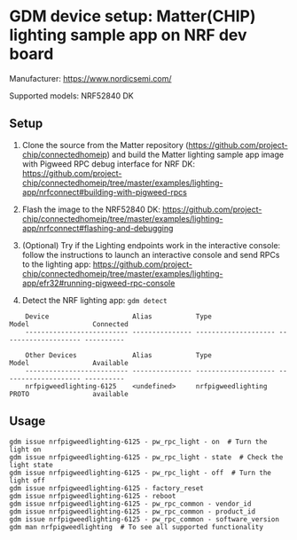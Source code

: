 # GDM device setup: Matter(CHIP) lighting sample app on NRF dev board

Manufacturer: https://www.nordicsemi.com/

Supported models: NRF52840 DK

## Setup

1.  Clone the source from the Matter repository
    (https://github.com/project-chip/connectedhomeip) and build the Matter
    lighting sample app image with Pigweed RPC debug interface for NRF DK:
    https://github.com/project-chip/connectedhomeip/tree/master/examples/lighting-app/nrfconnect#building-with-pigweed-rpcs

2.  Flash the image to the NRF52840 DK:
    https://github.com/project-chip/connectedhomeip/tree/master/examples/lighting-app/nrfconnect#flashing-and-debugging

3.  (Optional) Try if the Lighting endpoints work in the interactive console:
    follow the instructions to launch an interactive console and send RPCs to
    the lighting app:
    https://github.com/project-chip/connectedhomeip/tree/master/examples/lighting-app/efr32#running-pigweed-rpc-console

4.  Detect the NRF lighting app: `gdm detect`

```shell
    Device                     Alias           Type                 Model                Connected
    -------------------------- --------------- -------------------- -------------------- ----------

    Other Devices              Alias           Type                 Model                Available
    -------------------------- --------------- -------------------- -------------------- ----------
    nrfpigweedlighting-6125    <undefined>     nrfpigweedlighting   PROTO                available
```

## Usage

```shell
gdm issue nrfpigweedlighting-6125 - pw_rpc_light - on  # Turn the light on
gdm issue nrfpigweedlighting-6125 - pw_rpc_light - state  # Check the light state
gdm issue nrfpigweedlighting-6125 - pw_rpc_light - off  # Turn the light off
gdm issue nrfpigweedlighting-6125 - factory_reset
gdm issue nrfpigweedlighting-6125 - reboot
gdm issue nrfpigweedlighting-6125 - pw_rpc_common - vendor_id
gdm issue nrfpigweedlighting-6125 - pw_rpc_common - product_id
gdm issue nrfpigweedlighting-6125 - pw_rpc_common - software_version
gdm man nrfpigweedlighting  # To see all supported functionality
```
